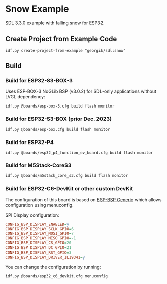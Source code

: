 # Snow Example

SDL 3.3.0 example with falling snow for ESP32.

## Create Project from Example Code

```shell
idf.py create-project-from-example "georgik/sdl:snow"
```

## Build

### Build for ESP32-S3-BOX-3

Uses ESP-BOX-3 NoGLib BSP (v3.0.2) for SDL-only applications without LVGL dependency:

```shell
idf.py @boards/esp-box-3.cfg build flash monitor
```

### Build for ESP32-S3-BOX (prior Dec. 2023)

```shell
idf.py @boards/esp-box.cfg build flash monitor
```

### Build for ESP32-P4

```shell
idf.py @boards/esp32_p4_function_ev_board.cfg build flash monitor
```

### Build for M5Stack-CoreS3

```shell
idf.py @boards/m5stack_core_s3.cfg build flash monitor
```

### Build for ESP32-C6-DevKit or other custom DevKit

The configuration of this board is based on [ESP-BSP Generic](https://developer.espressif.com/blog/using-esp-bsp-with-devkits/) which allows configuration using menuconfig.

SPI Display configuration:

```ini
CONFIG_BSP_DISPLAY_ENABLED=y
CONFIG_BSP_DISPLAY_SCLK_GPIO=6
CONFIG_BSP_DISPLAY_MOSI_GPIO=7
CONFIG_BSP_DISPLAY_MISO_GPIO=-1
CONFIG_BSP_DISPLAY_CS_GPIO=20
CONFIG_BSP_DISPLAY_DC_GPIO=21
CONFIG_BSP_DISPLAY_RST_GPIO=3
CONFIG_BSP_DISPLAY_DRIVER_ILI9341=y
```

You can change the configuration by running:

```shell
idf.py @boards/esp32_c6_devkit.cfg menuconfig
```
